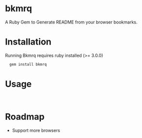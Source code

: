 # bkmrq
A Ruby Gem to Generate README from your browser bookmarks.

# Installation

Running Bkmrq requires ruby installed (>= 3.0.0)

```bash
  gem install bkmrq
```

# Usage

```bash
  
```

# Roadmap
- Support more browsers
